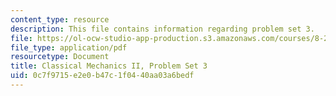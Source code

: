 ```yaml
---
content_type: resource
description: This file contains information regarding problem set 3.
file: https://ol-ocw-studio-app-production.s3.amazonaws.com/courses/8-223-classical-mechanics-ii-january-iap-2017/0c7f9715e2e0b47c1f0440aa03a6bedf_MIT8_223IAP17_pset3.pdf
file_type: application/pdf
resourcetype: Document
title: Classical Mechanics II, Problem Set 3
uid: 0c7f9715-e2e0-b47c-1f04-40aa03a6bedf
---
```

